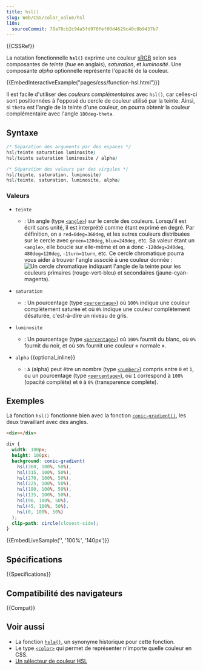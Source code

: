 ```yaml
---
title: hsl()
slug: Web/CSS/color_value/hsl
l10n:
  sourceCommit: 78a78cb2c94a5fd970fef00d4629c40c0b9437b7
---
```


{{CSSRef}}

La notation fonctionnelle **`hsl()`** exprime une couleur [sRGB](/fr/docs/Glossary/RGB) selon ses composantes de _teinte_ (<i lang="en">hue</i> en anglais), _saturation_, et _luminosité_. Une composante _alpha_ optionnelle représente l'opacité de la couleur.

{{EmbedInteractiveExample("pages/css/function-hsl.html")}}

Il est facile d'utiliser des _couleurs complémentaires_ avec `hsl()`, car celles-ci sont positionnées à l'opposé du cercle de couleur utilisé par la teinte. Ainsi, si `theta` est l'angle de la teinte d'une couleur, on pourra obtenir la couleur complémentaire avec l'angle `180deg-theta`.

## Syntaxe

```css
/* Séparation des arguments par des espaces */
hsl(teinte saturation luminosite)
hsl(teinte saturation luminosite / alpha)

/* Séparation des valeurs par des virgules */
hsl(teinte, saturation, luminosite)
hsl(teinte, saturation, luminosite, alpha)
```

### Valeurs

- `teinte`

  - : Un angle (type [`<angle>`](/fr/docs/Web/CSS/angle)) sur le cercle des couleurs. Lorsqu'il est écrit sans unité, il est interprété comme étant exprimé en degré. Par définition, on a `red=0deg=360deg`, et les autres couleurs distribuées sur le cercle avec `green=120deg`, `blue=240deg`, etc. Sa valeur étant un `<angle>`, elle boucle sur elle-même et on a donc `-120deg=240deg`, `480deg=120deg`, `-1turn=1turn`, etc. Ce cercle chromatique pourra vous aider à trouver l'angle associé à une couleur donnée&nbsp;: ![Un cercle chromatique indiquant l'angle de la teinte pour les couleurs primaires (rouge-vert-bleu) et secondaires (jaune-cyan-magenta).](hue-wheel.png)

- `saturation`

  - : Un pourcentage (type [`<percentage>`](/fr/docs/Web/CSS/percentage)) où `100%` indique une couleur complètement saturée et où `0%` indique une couleur complètement désaturée, c'est-à-dire un niveau de gris.

- `luminosite`

  - : Un pourcentage (type [`<percentage>`](/fr/docs/Web/CSS/percentage)) où `100%` fournit du blanc, où `0%` fournit du noir, et où `50%` fournit une couleur «&nbsp;normale&nbsp;».

- `alpha` {{optional_inline}}

  - : `A` (alpha) peut être un nombre (type [`<number>`](/fr/docs/Web/CSS/<number>)) compris entre `0` et `1`, ou un pourcentage (type [`<percentage>`](/fr/docs/Web/CSS/percentage)), où `1` correspond à `100%` (opacité complète) et `0` à `0%` (transparence complète).

## Exemples

La fonction `hsl()` fonctionne bien avec la fonction [`conic-gradient()`](/fr/docs/Web/CSS/gradient/conic-gradient), les deux travaillant avec des angles.

```html hidden
<div></div>
```

```css
div {
  width: 100px;
  height: 100px;
  background: conic-gradient(
    hsl(360, 100%, 50%),
    hsl(315, 100%, 50%),
    hsl(270, 100%, 50%),
    hsl(225, 100%, 50%),
    hsl(180, 100%, 50%),
    hsl(135, 100%, 50%),
    hsl(90, 100%, 50%),
    hsl(45, 100%, 50%),
    hsl(0, 100%, 50%)
  );
  clip-path: circle(closest-side);
}
```

{{EmbedLiveSample('', '100%', '140px')}}

## Spécifications

{{Specifications}}

## Compatibilité des navigateurs

{{Compat}}

## Voir aussi

- La fonction [`hsla()`](/fr/docs/Web/CSS/color_value/hsla), un synonyme historique pour cette fonction.
- Le type [`<color>`](/fr/docs/Web/CSS/color_value) qui permet de représenter n'importe quelle couleur en CSS.
- [Un sélecteur de couleur HSL](https://hslpicker.com/)

